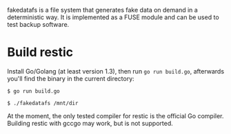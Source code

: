 fakedatafs is a file system that generates fake data on demand in a
deterministic way. It is implemented as a FUSE module and can be used to test
backup software.

Build restic
============

Install Go/Golang (at least version 1.3), then run `go run build.go`,
afterwards you'll find the binary in the current directory:

    $ go run build.go

    $ ./fakedatafs /mnt/dir

At the moment, the only tested compiler for restic is the official Go compiler.
Building restic with gccgo may work, but is not supported.
